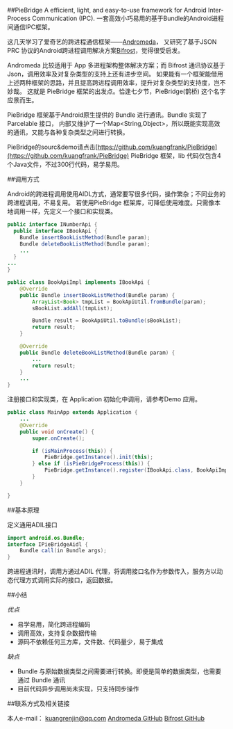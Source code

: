 ##PieBridge
A efficient, light, and easy-to-use framework for Android Inter-Process Communication (IPC).
一套高效小巧易用的基于Bundle的Android进程间通信IPC框架。

这几天学习了爱奇艺的跨进程通信框架——[Andromeda](https://github.com/iqiyi/Andromeda)，
又研究了基于JSON PRC 协议的Android跨进程调用解决方案[Bifrost](https://github.com/LiushuiXiaoxia/Bifrost)，觉得很受启发。

Andromeda 比较适用于 App 多进程架构整体解决方案；而 Bifrost 通讯协议基于Json，调用效率及对复杂类型的支持上还有进步空间。
如果能有一个框架能借用上述两种框架的思路，并且提高跨进程调用效率，提升对复杂类型的支持度，岂不妙哉。
这就是 PieBridge 框架的出发点。恰逢七夕节，PieBridge(鹊桥) 这个名字应景而生。

PieBridge 框架基于Android原生提供的 Bundle 进行通讯。Bundle 实现了 Parcelable 接口，
内部又维护了一个Map<String,Object>，所以既能实现高效的通讯，又能与各种复杂类型之间进行转换。

PieBridge的sourc&demo请点击[https://github.com/kuangfrank/PieBridge](https://github.com/kuangfrank/PieBridge)
PieBridge 框架，lib 代码仅包含4个Java文件，不过300行代码，易学易用。


##调用方式

Android的跨进程调用使用AIDL方式，通常要写很多代码，操作繁杂；不同业务的跨进程调用，不易复用。
若使用PieBridge 框架库，可降低使用难度。只需像本地调用一样，先定义一个接口和实现类。

```java
public interface INumberApi {
  public interface IBookApi {
    Bundle insertBookListMethod(Bundle param);
    Bundle deleteBookListMethod(Bundle param);
    ...
  }
...
}
```

```java
public class BookApiImpl implements IBookApi {
    @Override
    public Bundle insertBookListMethod(Bundle param) {
        ArrayList<Book> tmpList = BookApiUtil.fromBundle(param);
        sBookList.addAll(tmpList);

        Bundle result = BookApiUtil.toBundle(sBookList);
        return result;
    }

    @Override
    public Bundle deleteBookListMethod(Bundle param) {
        ...
        return result;
    }
    ...
}
```
注册接口和实现类，在 Application 初始化中调用，请参考Demo 应用。

```java
public class MainApp extends Application {
    ...
    @Override
    public void onCreate() {
        super.onCreate();

        if (isMainProcess(this)) {
            PieBridge.getInstance().init(this);
        } else if (isPieBridgeProcess(this)) {
            PieBridge.getInstance().register(IBookApi.class, BookApiImpl.getInstance());
        }
    }

}
```

##基本原理

定义通用ADIL接口

```java
import android.os.Bundle;
interface IPieBridgeAidl {
    Bundle call(in Bundle args);
}
```

跨进程通讯时，调用方通过ADIL 代理，将调用接口名作为参数传入，服务方以动态代理方式调用实际的接口，返回数据。


##小结

*优点*

* 易学易用，简化跨进程编码
* 调用高效，支持复杂数据传输
* 源码不依赖任何三方库，文件数、代码量少，易于集成


*缺点*

* Bundle 与原始数据类型之间需要进行转换。即便是简单的数据类型，也需要通过 Bundle 通讯
* 目前代码异步调用尚未实现，只支持同步操作

##联系方式及相关链接

本人e-mail： kuangrenjin@qq.com
[Andromeda GitHub](https://github.com/iqiyi/Andromeda)
[Bifrost GitHub](https://github.com/LiushuiXiaoxia/Bifrost)
